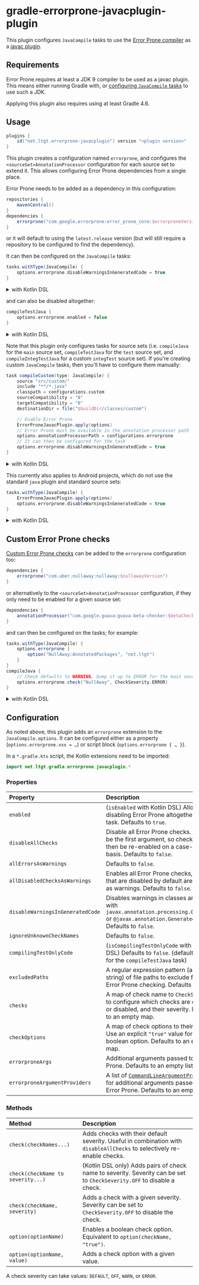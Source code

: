 # gradle-errorprone-javacplugin-plugin

This plugin configures `JavaCompile` tasks to use the [Error Prone compiler] as a [javac plugin].

[Error Prone compiler]: http://errorprone.info/
[javac plugin]: https://docs.oracle.com/javase/9/docs/api/com/sun/source/util/Plugin.html

## Requirements

Error Prone requires at least a JDK 9 compiler to be used as a javac plugin.
This means either running Gradle with,
or [configuring `JavaCompile` tasks][ForkOptions.setJavaHome] to use such a JDK.

[ForkOptions.setJavaHome]: https://docs.gradle.org/current/javadoc/org/gradle/api/tasks/compile/ForkOptions.html#setJavaHome-java.io.File-

Applying this plugin also requires using at least Gradle 4.6.

## Usage

```gradle
plugins {
    id("net.ltgt.errorprone-javacplugin") version "<plugin version>"
}
```

This plugin creates a configuration named `errorprone`,
and configures the `<sourceSet>AnnotationProcessor` configuration for each source set to extend it.
This allows configuring Error Prone dependencies from a single place.

Error Prone needs to be added as a dependency in this configuration:
```gradle
repositories {
    mavenCentral()
}
dependencies {
    errorprone("com.google.errorprone:error_prone_core:$errorproneVersion")
}
```
or it will default to using the `latest.release` version
(but will still require a repository to be configured to find the dependency).

It can then be configured on the `JavaCompile` tasks:
```gradle
tasks.withType(JavaCompile) {
    options.errorprone.disableWarningsInGeneratedCode = true
}
```
<details>
<summary>with Kotlin DSL</summary>

```kotlin
import net.ltgt.gradle.errorprone.javacplugin.*

tasks.withType<JavaCompile> {
    options.errorprone.disableWarningsInGeneratedCode = true
}
```

</details>

and can also be disabled altogether:
```gradle
compileTestJava {
    options.errorprone.enabled = false
}
```
<details>
<summary>with Kotlin DSL</summary>

```kotlin
val compileTestJava by tasks.getting(JavaCompile::class) {
    options.errorprone.isEnabled = false
}
```

</details>

Note that this plugin only configures tasks for source sets
(i.e. `compileJava` for the `main` source set, `compileTestJava` for the `test` source set,
and `compileIntegTestJava` for a custom `integTest` source set).
If you're creating custom `JavaCompile` tasks,
then you'll have to configure them manually:
```gradle
task compileCustom(type: JavaCompile) {
    source "src/custom/"
    include "**/*.java"
    classpath = configurations.custom
    sourceCompatibility = "8"
    targetCompatibility = "8"
    destinationDir = file("$buildDir/classes/custom")

    // Enable Error Prone
    ErrorProneJavacPlugin.apply(options)
    // Error Prone must be available in the annotation processor path
    options.annotationProcessorPath = configurations.errorprone
    // It can then be configured for the task
    options.errorprone.disableWarningsInGeneratedCode = true
}
```
<details>
<summary>with Kotlin DSL</summary>

```kotlin
val compileCustom by tasks.creating(JavaCompile::class) {
    source("src/custom/")
    include("**/*.java")
    classpath = configurations["custom"]
    sourceCompatibility = "8"
    targetCompatibility = "8"
    destinationDir = file("$buildDir/classes/custom")

    // Enable Error Prone
    ErrorProneJavacPlugin.apply(options)
    // Error Prone must be available in the annotation processor path
    options.annotationProcessorPath = configurations["errorprone"]
    // It can then be configured for the task
    options.errorprone.disableWarningsInGeneratedCode = true
}
```

</details>

This currently also applies to Android projects,
which do not use the standard `java` plugin and standard source sets:
```gradle
tasks.withType(JavaCompile) {
    ErrorProneJavacPlugin.apply(options)
    options.errorprone.disableWarningsInGeneratedCode = true
}
```
<details>
<summary>with Kotlin DSL</summary>

```kotlin
tasks.withType<JavaCompile> {
    ErrorProneJavacPlugin.apply(options)
    options.errorprone.disableWarningsInGeneratedCode = true
}
```

</details>

## Custom Error Prone checks

[Custom Error Prone checks][custom checks] can be added to the `errorprone` configuration too:
```gradle
dependencies {
    errorprone("com.uber.nullaway:nullaway:$nullawayVersion")
}
```
or alternatively to the `<sourceSet>AnnotationProcessor` configuration,
if they only need to be enabled for a given source set:
```gradle
dependencies {
    annotationProcessor("com.google.guava:guava-beta-checker:$betaCheckerVersion")
}
```
and can then be configured on the tasks; for example:
```gradle
tasks.withType(JavaCompile) {
    options.errorprone {
        option("NullAway:AnnotatedPackages", "net.ltgt")
    }
}
compileJava {
    // Check defaults to WARNING, bump it up to ERROR for the main sources
    options.errorprone.check("NullAway", CheckSeverity.ERROR)
}
```
<details>
<summary>with Kotlin DSL</summary>

```kotlin
tasks.withType<JavaCompile> {
    options.errorprone {
        option("NullAway:AnnotatedPackages", "net.ltgt")
    }
}
val compileJava by tasks.getting(JavaCompile::class) {
    // Check defaults to WARNING, bump it up to ERROR for the main sources
    options.errorprone.check("NullAway", CheckSeverity.ERROR)
}
```

</details>

[custom checks]: http://errorprone.info/docs/plugins

## Configuration

As noted above, this plugin adds an `errorprone` extension to the `JavaCompile.options`.
It can be configured either as a property (`options.errorprone.xxx = …`)
or script block (`options.errorprone { … }`).

In a `*.gradle.kts` script, the Kotlin extensions need to be imported:
```kotlin
import net.ltgt.gradle.errorprone.javacplugin.*
```

### Properties

| Property | Description
| :------- | :----------
| `enabled`                        | (`isEnabled` with Kotlin DSL) Allows disabling Error Prone altogether for the task. Defaults to `true`.
| `disableAllChecks`               | Disable all Error Prone checks. This will be the first argument, so checks can then be re-enabled on a case-by-case basis. Defaults to `false`.
| `allErrorsAsWarnings`            | Defaults to `false`.
| `allDisabledChecksAsWarnings`    | Enables all Error Prone checks, checks that are disabled by default are enabled as warnings. Defaults to `false`.
| `disableWarningsInGeneratedCode` | Disables warnings in classes annotated with `javax.annotation.processing.Generated` or `@javax.annotation.Generated`. Defaults to `false`.
| `ignoreUnknownCheckNames`        | Defaults to `false`.
| `compilingTestOnlyCode`          | (`isCompilingTestOnlyCode` with Kotlin DSL) Defaults to `false`. (defaults to `true` for the `compileTestJava` task)
| `excludedPaths`                  | A regular expression pattern (as a string) of file paths to exclude from Error Prone checking. Defaults to `null`.
| `checks`                         | A map of check name to `CheckSeverity`, to configure which checks are enabled or disabled, and their severity. Defaults to an empty map.
| `checkOptions`                   | A map of check options to their value. Use an explicit `"true"` value for a boolean option. Defaults to an empty map.
| `errorproneArgs`                 | Additional arguments passed to Error Prone. Defaults to an empty list.
| `errorproneArgumentProviders`    | A list of [`CommandLineArgumentProvider`] for additional arguments passed to Error Prone. Defaults to an empty list.

[`CommandLineArgumentProvider`]: https://docs.gradle.org/current/javadoc/org/gradle/process/CommandLineArgumentProvider.html

### Methods

| Method | Description
| :----- | :----------
| `check(checkNames...)`            | Adds checks with their default severity. Useful in combination with `disableAllChecks` to selectively re-enable checks.
| `check(checkName to severity...)` | (Kotlin DSL only) Adds pairs of check name to severity. Severity can be set to `CheckSeverity.OFF` to disable a check.
| `check(checkName, severity)`      | Adds a check with a given severity. Severity can be set to `CheckSeverity.OFF` to disable the check.
| `option(optionName)`              | Enables a boolean check option. Equivalent to `option(checkName, "true")`.
| `option(optionName, value)`       | Adds a check option with a given value.

A check severity can take values: `DEFAULT`, `OFF`, `WARN`, or `ERROR`.
